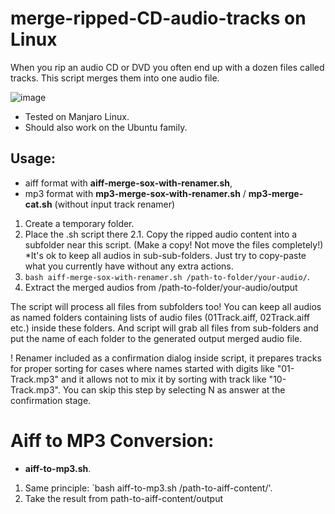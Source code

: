 # merge-ripped-CD-audio-tracks on Linux
When you rip an audio CD or DVD you often end up with a dozen files called tracks. This script merges them into one audio file.

![image](https://github.com/Scientology-1972-org/merge-dvd-tracks-2-mp3/assets/130282111/776ac83e-b01d-4886-800b-c188e34fcf83)

- Tested on Manjaro Linux.
- Should also work on the Ubuntu family.

## Usage:

- aiff format with **aiff-merge-sox-with-renamer.sh**,
- mp3 format with **mp3-merge-sox-with-renamer.sh** / **mp3-merge-cat.sh** (without input track renamer)

1. Create a temporary folder.
2. Place the .sh script there 
2.1. Copy the ripped audio content into a subfolder near this script. (Make a copy! Not move the files completely!) *It's ok to keep all audios in sub-sub-folders. Just try to copy-paste what you currently have without any extra actions.
3. `bash aiff-merge-sox-with-renamer.sh /path-to-folder/your-audio/`.
4. Extract the merged audios from /path-to-folder/your-audio/output

The script will process all files from subfolders too! You can keep all audios as named folders containing lists of audio files (01Track.aiff, 02Track.aiff etc.) inside these folders. And script will grab all files from sub-folders and put the name of each folder to the generated output merged audio file.

! Renamer included as a confirmation dialog inside script, it prepares tracks for proper sorting for cases where names started with digits like "01-Track.mp3" and it allows not to mix it by sorting with track like "10-Track.mp3". You can skip this step by selecting N as answer at the confirmation stage.

# Aiff to MP3 Conversion:
- **aiff-to-mp3.sh**.

1. Same principle: `bash aiff-to-mp3.sh /path-to-aiff-content/'.
2. Take the result from path-to-aiff-content/output

